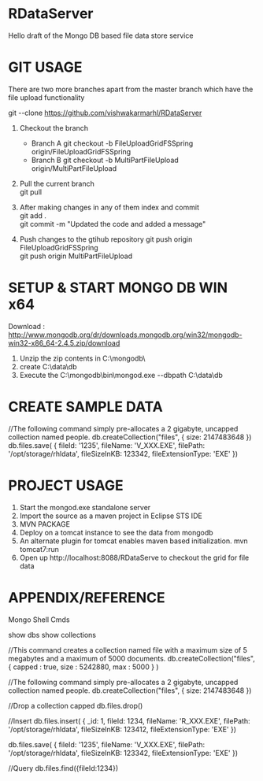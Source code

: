 RDataServer
===========

Hello draft of the Mongo DB based file data store service


GIT USAGE 
=========

There are two more branches apart from the master branch which have the file upload functionality

git --clone https://github.com/vishwakarmarhl/RDataServer

1. Checkout the branch 
	  * Branch A 
	   git checkout -b FileUploadGridFSSpring origin/FileUploadGridFSSpring  
	  * Branch B 
	   git checkout -b MultiPartFileUpload origin/MultiPartFileUpload  

2. Pull the current branch  
	   git pull  

3. After making changes in any of them index and commit  
	   git add .  
	   git commit -m "Updated the code and added a message"  

4. Push changes to the gtihub repository
	   git push origin FileUploadGridFSSpring  
	   git push origin MultiPartFileUpload  


SETUP & START MONGO DB WIN x64
==============================

Download : http://www.mongodb.org/dr/downloads.mongodb.org/win32/mongodb-win32-x86_64-2.4.5.zip/download

1. Unzip the zip contents in C:\mongodb\
2. create C:\data\db
3. Execute the C:\mongodb\bin\mongod.exe  --dbpath C:\data\db

CREATE SAMPLE DATA
==================

//The following command simply pre-allocates a 2 gigabyte, uncapped collection named people.
db.createCollection("files", { size: 2147483648 })
db.files.save(
{
	 fileId: '1235',
     fileName: 'V_XXX.EXE',
     filePath: '/opt/storage/rhldata',
     fileSizeInKB: 123342,
	 fileExtensionType: 'EXE'
})

PROJECT USAGE
=============

1. Start the mongod.exe standalone server
2. Import the source as a maven project in Eclipse STS IDE
2. MVN PACKAGE
3. Deploy on a tomcat instance to see the data from mongodb
4. An alternate plugin for tomcat enables maven based initialization.
	mvn tomcat7:run
5. Open up http://localhost:8088/RDataServe to checkout the grid for file data 


APPENDIX/REFERENCE
==================
Mongo Shell Cmds

show dbs
show collections

//This command creates a collection named file with a maximum size of 5 megabytes and a maximum of 5000 documents.
db.createCollection("files", { capped : true, size : 5242880, max : 5000 } )

//The following command simply pre-allocates a 2 gigabyte, uncapped collection named people.
db.createCollection("files", { size: 2147483648 })

//Drop a collection capped
db.files.drop()

//Insert
db.files.insert(
  {
     _id: 1,
	 fileId: 1234,
     fileName: 'R_XXX.EXE',
     filePath: '/opt/storage/rhldata',
     fileSizeInKB: 123412,
	 fileExtensionType: 'EXE'
	})
	
db.files.save(
	{
	 fileId: '1235',
     fileName: 'V_XXX.EXE',
     filePath: '/opt/storage/rhldata',
     fileSizeInKB: 123342,
	 fileExtensionType: 'EXE'
	})

//Query	
db.files.find({fileId:1234})
